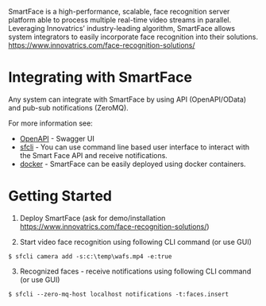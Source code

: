 SmartFace is a high-performance, scalable, face recognition server platform able to process multiple real-time video streams in parallel. Leveraging Innovatrics’ industry-leading algorithm, SmartFace allows system integrators to easily incorporate face recognition into their solutions. https://www.innovatrics.com/face-recognition-solutions/

# Integrating with SmartFace
Any system can integrate with SmartFace by using API (OpenAPI/OData) and pub-sub notifications (ZeroMQ).

For more information see:
* [OpenAPI](https://innovatrics.github.io/smartface/?url=https://raw.githubusercontent.com/innovatrics/smartface/SmartFace_5_2024_10_08/api/swagger.json) - Swagger UI
* [sfcli](https://github.com/innovatrics/sfcli) - You can use command line based user interface to interact with the Smart Face API and receive notifications.
* [docker](sf-docker) - SmartFace can be easily deployed using docker containers. 

# Getting Started
1. Deploy SmartFace (ask for demo/installation https://www.innovatrics.com/face-recognition-solutions/)

2. Start video face recognition using following CLI command (or use GUI)
```
$ sfcli camera add -s:c:\temp\wafs.mp4 -e:true
```

3. Recognized faces - receive notifications using following CLI command (or use GUI)
```
$ sfcli --zero-mq-host localhost notifications -t:faces.insert
```
